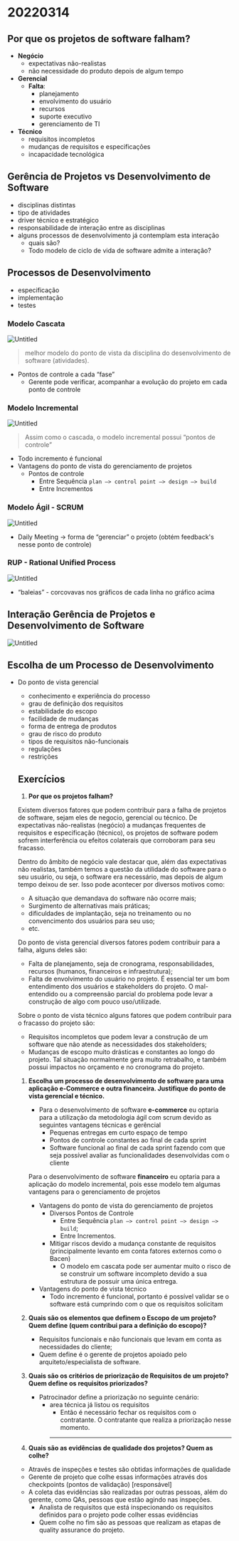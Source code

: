 # 20220314

## Por que os projetos de software falham?

- **Negócio**
    - expectativas não-realistas
    - não necessidade do produto depois de algum tempo
- **Gerencial**
    - **Falta**:
        - planejamento
        - envolvimento do usuário
        - recursos
        - suporte executivo
        - gerenciamento de TI
- **Técnico**
    - requisitos incompletos
    - mudanças de requisitos e especificações
    - incapacidade tecnológica

## Gerência de Projetos vs Desenvolvimento de Software

- disciplinas distintas
- tipo de atividades
- driver técnico e estratégico
- responsabilidade de interação entre as disciplinas
- alguns processos de desenvolvimento já contemplam esta interação
    - quais são?
    - Todo modelo de ciclo de vida de software admite a interação?
    

## Processos de Desenvolvimento

- especificação
- implementação
- testes

### Modelo Cascata

![Untitled](./resources/Untitled.png)

> melhor modelo do ponto de vista da disciplina do desenvolvimento de software (atividades).
> 
- Pontos de controle a cada “fase”
    - Gerente pode verificar, acompanhar a evolução do projeto em cada ponto de controle

### Modelo Incremental

![Untitled](./resources/Untitled%201.png)

> Assim como o cascada, o modelo incremental possui “pontos de controle”
> 
- Todo incremento é funcional
- Vantagens do ponto de vista do gerenciamento de projetos
    - Pontos de controle
        - Entre Sequência `plan —> control point —> design —> build`
        - Entre Incrementos

### Modelo Ágil - SCRUM

![Untitled](./resources/Untitled%202.png)

- Daily Meeting → forma de “gerenciar” o projeto (obtém feedback's nesse ponto de controle)

### RUP - Rational Unified Process

![Untitled](./resources/Untitled%203.png)

- “baleias” - corcovavas nos gráficos de cada linha no gráfico acima

## Interação Gerência de Projetos e Desenvolvimento de Software

![Untitled](./resources/Untitled%204.png)

## Escolha de um Processo de Desenvolvimento

- Do ponto de vista gerencial
    - conhecimento e experiência do processo
    - grau de definição dos requisitos
    - estabilidade do escopo
    - facilidade de mudanças
    - forma de entrega de produtos
    - grau de risco do produto
    - tipos de requisitos não-funcionais
    - regulações
    - restrições
    
    ## Exercícios
    
    1. **Por que os projetos falham?**
    
    Existem diversos fatores que podem contribuir para a falha de projetos de software, sejam eles de negocio, gerencial ou técnico. De expectativas não-realistas (negócio) a mudanças frequentes de requisitos e especificação (técnico), os projetos de software podem sofrem interferência ou efeitos colaterais que corroboram para seu fracasso.
    
    Dentro do âmbito de negócio vale destacar que, além das expectativas não realistas, também temos a questão da utilidade do software para o seu usuário, ou seja, o software era necessário, mas depois de algum tempo deixou de ser. Isso pode acontecer por diversos motivos como:
    
    - A situação que demandava do software não ocorre mais;
    - Surgimento de alternativas mais práticas;
    - dificuldades de implantação, seja no treinamento ou no convencimento dos usuários para seu uso;
    - etc.
    
    Do ponto de vista gerencial diversos fatores podem contribuir para a falha, alguns deles são:
    
    - Falta de planejamento, seja de cronograma, responsabilidades, recursos (humanos, financeiros e infraestrutura);
    - Falta de envolvimento do usuário no projeto. É essencial ter um bom entendimento dos usuários e stakeholders do projeto. O mal-entendido ou a compreensão parcial do problema pode levar a construção de algo com pouco uso/utilizade.
    
    Sobre o ponto de vista técnico alguns fatores que podem contribuir para o fracasso do projeto são:
    
    - Requisitos incompletos que podem levar a construção de um software que não atende as necessidades dos stakeholders;
    - Mudanças de escopo muito drásticas e constantes ao longo do projeto. Tal situação normalmente  gera muito retrabalho, e também possui impactos no orçamento e no cronograma do projeto.
    
    1. **Escolha um processo de desenvolvimento de software para uma aplicação e-Commerce e outra financeira. Justifique do ponto de vista gerencial e técnico.**
        - Para o desenvolvimento de software **e-commerce** eu optaria para a utilização da metodologia ágil com scrum devido as seguintes vantagens técnicas e gerêncial
            - Pequenas entregas em curto espaço de tempo
            - Pontos de controle constantes ao final de cada sprint
            - Software funcional ao final de cada sprint fazendo com que seja possível avaliar as funcionalidades desenvolvidas com o cliente
        
        Para o desenvolvimento de software **financeiro** eu optaria para a aplicação do modelo incremental, pois esse modelo tem algumas vantagens para o gerenciamento de projetos
        
        - Vantagens do ponto de vista do gerenciamento de projetos
            - Diversos Pontos de Controle
                - Entre Sequência `plan —> control point —> design —> build`;
                - Entre Incrementos.
            - Mitigar riscos devido a mudança constante de requisitos (principalmente levanto em conta fatores externos como o  Bacen)
                - O modelo em cascata pode ser aumentar muito o risco de se construir um software incompleto devido a sua estrutura de possuir uma única entrega.
        - Vantagens do ponto de vista técnico
            - Todo incremento é funcional, portanto é possível validar se o software está cumprindo com o que os requisitos solicitam
    2. **Quais são os elementos que definem o Escopo de um projeto? Quem define (quem contribui para a definição do escopo)?**
        - Requisitos funcionais e não funcionais que levam em conta as necessidades do cliente;
        - Quem define é o gerente de projetos apoiado pelo arquiteto/especialista de software.
        
    3. **Quais são os critérios de priorização de Requisitos de um projeto? Quem define os requisitos priorizados?**
        - Patrocinador define a priorização no seguinte cenário:
            - area técnica já listou os requisitos
                - Então é necessário fechar os requisitos com o contratante. O contratante que realiza a priorização nesse momento.
                ****
    4. **Quais são as evidências de qualidade dos projetos? Quem as colhe?**
    - Através de inspeções e testes são obtidas informações de qualidade
    - Gerente de projeto que colhe essas informações através dos checkpoints (pontos de validação) [responsável]
    - A coleta das evidências são realizadas por outras pessoas, além do gerente, como QAs, pessoas que estão agindo nas inspeções.
        - Analista de requisitos que está inspecionando os requisitos definidos para o projeto pode colher essas evidências
        - Quem colhe no fim são as pessoas que realizam as etapas de quality assurance do projeto.